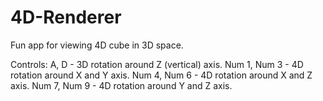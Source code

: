 # 4D-Renderer
Fun app for viewing 4D cube in 3D space.

Controls:
A, D         - 3D rotation around Z (vertical) axis.
Num 1, Num 3 - 4D rotation around X and Y axis.
Num 4, Num 6 - 4D rotation around X and Z axis.
Num 7, Num 9 - 4D rotation around Y and Z axis.
